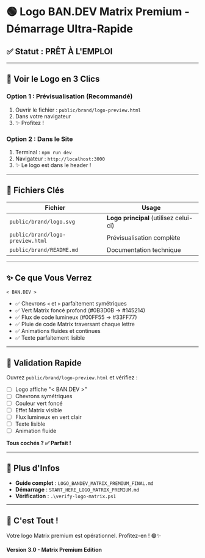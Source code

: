 # 🟢 Logo BAN.DEV Matrix Premium - Démarrage Ultra-Rapide

## ✅ Statut : PRÊT À L'EMPLOI

---

## 🚀 Voir le Logo en 3 Clics

### Option 1 : Prévisualisation (Recommandé)
1. Ouvrir le fichier : `public/brand/logo-preview.html`
2. Dans votre navigateur
3. ✨ Profitez !

### Option 2 : Dans le Site
1. Terminal : `npm run dev`
2. Navigateur : `http://localhost:3000`
3. ✨ Le logo est dans le header !

---

## 📁 Fichiers Clés

| Fichier | Usage |
|---------|-------|
| `public/brand/logo.svg` | **Logo principal** (utilisez celui-ci) |
| `public/brand/logo-preview.html` | Prévisualisation complète |
| `public/brand/README.md` | Documentation technique |

---

## ✨ Ce que Vous Verrez

```
< BAN.DEV >
```

- ✅ Chevrons `<` et `>` parfaitement symétriques
- ✅ Vert Matrix foncé profond (#0B3D0B → #145214)
- ✅ Flux de code lumineux (#00FF55 → #33FF77)
- ✅ Pluie de code Matrix traversant chaque lettre
- ✅ Animations fluides et continues
- ✅ Texte parfaitement lisible

---

## 🎯 Validation Rapide

Ouvrez `public/brand/logo-preview.html` et vérifiez :

- [ ] Logo affiche "< BAN.DEV >"
- [ ] Chevrons symétriques
- [ ] Couleur vert foncé
- [ ] Effet Matrix visible
- [ ] Flux lumineux en vert clair
- [ ] Texte lisible
- [ ] Animation fluide

**Tous cochés ? ✅ Parfait !**

---

## 📖 Plus d'Infos

- **Guide complet** : `LOGO_BANDEV_MATRIX_PREMIUM_FINAL.md`
- **Démarrage** : `START_HERE_LOGO_MATRIX_PREMIUM.md`
- **Vérification** : `.\verify-logo-matrix.ps1`

---

## 🎉 C'est Tout !

Votre logo Matrix premium est opérationnel. Profitez-en ! 🟢✨

**Version 3.0 - Matrix Premium Edition**